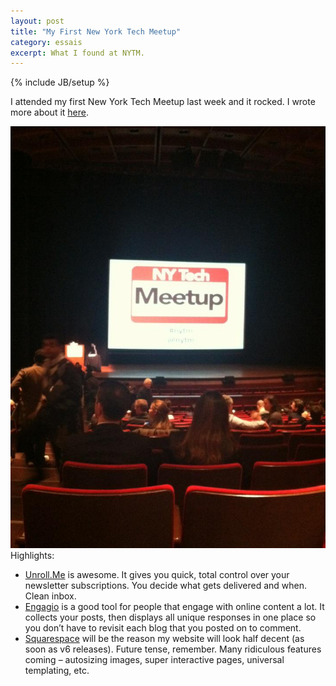 ```yaml
---
layout: post
title: "My First New York Tech Meetup"
category: essais
excerpt: What I found at NYTM.     
---
```

{% include JB/setup %}


I attended my first New York Tech Meetup last week and it rocked. I wrote more about it [here](http://blog.timesunion.com/albany/what-i-found-at-new-york-tech-meetup/).  

![New York Tech Meetup](/assets/images/nytm.jpg "I take really good photos")
Highlights:  

* [Unroll.Me](https://unroll.me) is awesome. It gives you quick, total control over your newsletter subscriptions. You decide what gets delivered and when. Clean inbox.  
* [Engagio](http://blog.engag.io) is a good tool for people that engage with online content a lot. It collects your posts, then displays all unique responses in one place so you don’t have to revisit each blog that you posted on to comment.  
* [Squarespace](http://www.squarespace.com) will be the reason my website will look half decent (as soon as v6 releases). Future tense, remember. Many ridiculous features coming – autosizing images, super interactive pages, universal templating, etc.  

<a href="https://plus.google.com/+VincentBarr0?rel=author"></a>